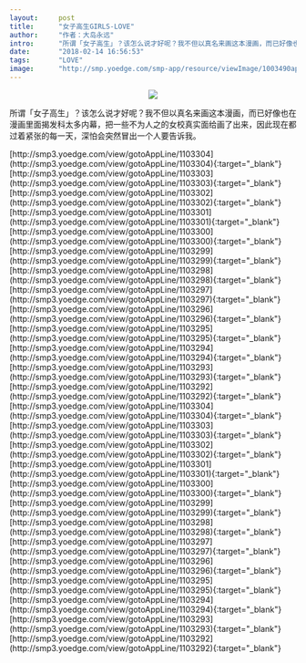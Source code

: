 ```yaml
---
layout:     post
title:      "女子高生GIRLS-LOVE"
author:     "作者：大岛永远"
intro:      "所谓「女子高生」？该怎么说才好呢？我不但以真名来画这本漫画，而已好像也在漫画里面揭发科太多内幕，把一些不为人之的女校真实面给画了出来，因此现在都过着紧张的每一天，深怕会突然冒出一个人要告诉我。"
date:       "2018-02-14 16:56:53"
tags:       "LOVE"
image:      "http://smp.yoedge.com/smp-app/resource/viewImage/1003490appline.png"
---
```

<div style="text-align: center">
<p><img src="http://smp.yoedge.com/smp-app/resource/viewImage/1003490appline.png"/></p>
</div>
<p class="post-meta">
<span>所谓「女子高生」？该怎么说才好呢？我不但以真名来画这本漫画，而已好像也在漫画里面揭发科太多内幕，把一些不为人之的女校真实面给画了出来，因此现在都过着紧张的每一天，深怕会突然冒出一个人要告诉我。</span>
</p>
[http://smp3.yoedge.com/view/gotoAppLine/1103304](http://smp3.yoedge.com/view/gotoAppLine/1103304){:target="_blank"}
[http://smp3.yoedge.com/view/gotoAppLine/1103303](http://smp3.yoedge.com/view/gotoAppLine/1103303){:target="_blank"}
[http://smp3.yoedge.com/view/gotoAppLine/1103302](http://smp3.yoedge.com/view/gotoAppLine/1103302){:target="_blank"}
[http://smp3.yoedge.com/view/gotoAppLine/1103301](http://smp3.yoedge.com/view/gotoAppLine/1103301){:target="_blank"}
[http://smp3.yoedge.com/view/gotoAppLine/1103300](http://smp3.yoedge.com/view/gotoAppLine/1103300){:target="_blank"}
[http://smp3.yoedge.com/view/gotoAppLine/1103299](http://smp3.yoedge.com/view/gotoAppLine/1103299){:target="_blank"}
[http://smp3.yoedge.com/view/gotoAppLine/1103298](http://smp3.yoedge.com/view/gotoAppLine/1103298){:target="_blank"}
[http://smp3.yoedge.com/view/gotoAppLine/1103297](http://smp3.yoedge.com/view/gotoAppLine/1103297){:target="_blank"}
[http://smp3.yoedge.com/view/gotoAppLine/1103296](http://smp3.yoedge.com/view/gotoAppLine/1103296){:target="_blank"}
[http://smp3.yoedge.com/view/gotoAppLine/1103295](http://smp3.yoedge.com/view/gotoAppLine/1103295){:target="_blank"}
[http://smp3.yoedge.com/view/gotoAppLine/1103294](http://smp3.yoedge.com/view/gotoAppLine/1103294){:target="_blank"}
[http://smp3.yoedge.com/view/gotoAppLine/1103293](http://smp3.yoedge.com/view/gotoAppLine/1103293){:target="_blank"}
[http://smp3.yoedge.com/view/gotoAppLine/1103292](http://smp3.yoedge.com/view/gotoAppLine/1103292){:target="_blank"}
[http://smp3.yoedge.com/view/gotoAppLine/1103304](http://smp3.yoedge.com/view/gotoAppLine/1103304){:target="_blank"}
[http://smp3.yoedge.com/view/gotoAppLine/1103303](http://smp3.yoedge.com/view/gotoAppLine/1103303){:target="_blank"}
[http://smp3.yoedge.com/view/gotoAppLine/1103302](http://smp3.yoedge.com/view/gotoAppLine/1103302){:target="_blank"}
[http://smp3.yoedge.com/view/gotoAppLine/1103301](http://smp3.yoedge.com/view/gotoAppLine/1103301){:target="_blank"}
[http://smp3.yoedge.com/view/gotoAppLine/1103300](http://smp3.yoedge.com/view/gotoAppLine/1103300){:target="_blank"}
[http://smp3.yoedge.com/view/gotoAppLine/1103299](http://smp3.yoedge.com/view/gotoAppLine/1103299){:target="_blank"}
[http://smp3.yoedge.com/view/gotoAppLine/1103298](http://smp3.yoedge.com/view/gotoAppLine/1103298){:target="_blank"}
[http://smp3.yoedge.com/view/gotoAppLine/1103297](http://smp3.yoedge.com/view/gotoAppLine/1103297){:target="_blank"}
[http://smp3.yoedge.com/view/gotoAppLine/1103296](http://smp3.yoedge.com/view/gotoAppLine/1103296){:target="_blank"}
[http://smp3.yoedge.com/view/gotoAppLine/1103295](http://smp3.yoedge.com/view/gotoAppLine/1103295){:target="_blank"}
[http://smp3.yoedge.com/view/gotoAppLine/1103294](http://smp3.yoedge.com/view/gotoAppLine/1103294){:target="_blank"}
[http://smp3.yoedge.com/view/gotoAppLine/1103293](http://smp3.yoedge.com/view/gotoAppLine/1103293){:target="_blank"}
[http://smp3.yoedge.com/view/gotoAppLine/1103292](http://smp3.yoedge.com/view/gotoAppLine/1103292){:target="_blank"}


